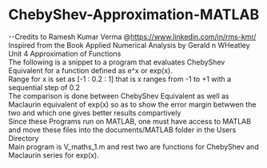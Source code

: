 # ChebyShev-Approximation-MATLAB
--Credits to Ramesh Kumar Verma @https://www.linkedin.com/in/rms-kmr/<br>
Inspired from the Book Applied Numerical Analysis by Gerald n WHeatley Unit 4 Approximation of Functions<br>
The following is a snippet to a program that evaluates ChebyShev Equivalent for a function defined as e^x or exp(x).<br>
Range for x is set as [-1 : 0.2 : 1] that is x ranges from -1 to +1 with a sequential step of 0.2<br>
The comparison is done between ChebyShev Equivalent as well as Maclaurin equivalent of exp(x) so as to show the error margin betwwen the two and which one gives better results compartively<br>
Since these Programs run on MATLAB, one must have access to MATLAB and move these files into the documents/MATLAB folder in the Users Directory<br>
Main program is V_maths_1.m and rest two are functions for ChebyShev and Maclaurin series for exp(x).<br>
